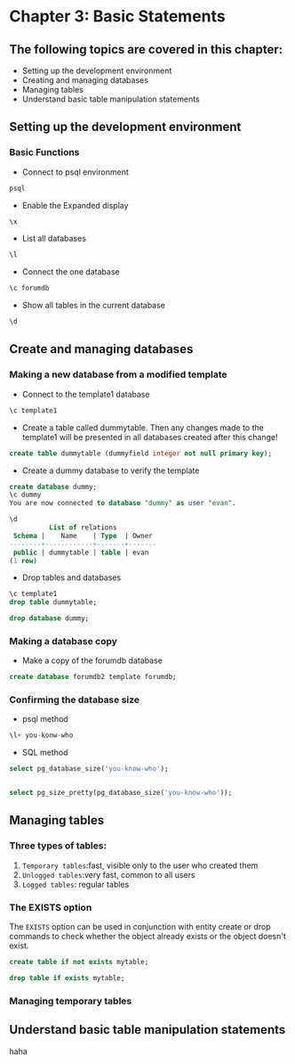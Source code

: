 # Chapter 3: Basic Statements

## The following topics are covered in this chapter:
* Setting up the development environment
* Creating and managing databases
* Managing tables
* Understand basic table manipulation statements


## Setting up the development environment
### Basic Functions
* Connect to psql environment

```sql
psql
```

* Enable the Expanded display
```sql
\x
```

* List all databases
```sql
\l
```

* Connect the one database
```sql
\c forumdb
```

* Show all tables in the current database
```sql
\d
```
## Create and managing databases
### Making a new database from a modified template
* Connect to the template1 database
```sql
\c template1
```

* Create a table called dummytable. Then any changes made to the template1 will be presented in all databases created after this change!
```sql
create table dummytable (dummyfield integer not null primary key);
```

* Create a dummy database to verify the template
```sql
create database dummy;
\c dummy
You are now connected to database "dummy" as user "evan".

\d
          List of relations
 Schema |    Name    | Type  | Owner 
--------+------------+-------+-------
 public | dummytable | table | evan
(1 row)
```

* Drop tables and databases
```sql
\c template1
drop table dummytable;

drop database dummy;
```

### Making a database copy
* Make a copy of the forumdb database
```sql
create database forumdb2 template forumdb;
```

### Confirming the database size
* psql method
```sql
\l+ you-konw-who
```
* SQL method
```sql
select pg_database_size('you-know-who');


select pg_size_pretty(pg_database_size('you-know-who'));
```
## Managing tables
### Three types of tables:
1. `Temporary tables`:fast, visible only to the user who created them
2. `Unlogged tables`:very fast, common to all users
3. `Logged tables`: regular tables
### The EXISTS option
The `EXISTS` option can be used in conjunction with entity create or drop commands to check whether the object already exists or the object doesn't exist.
```sql
create table if not exists mytable;

drop table if exists mytable;
```
### Managing temporary tables


## Understand basic table manipulation statements
haha
